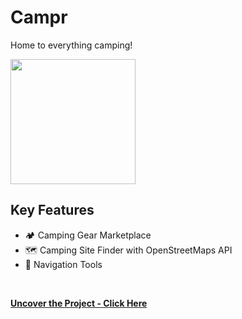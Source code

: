 # Campr
Home to everything camping!
<br>

<img src="img/campr.png" height="200">
<br>

## Key Features

* 🏕️ Camping Gear Marketplace
* 🗺️ Camping Site Finder with OpenStreetMaps API
* 🧭 Navigation Tools
<br>

**[<i class="fa-solid fa-up-right-from-square"></i> Uncover the Project - Click Here](https://github.com/shivk-1/Campr)**
